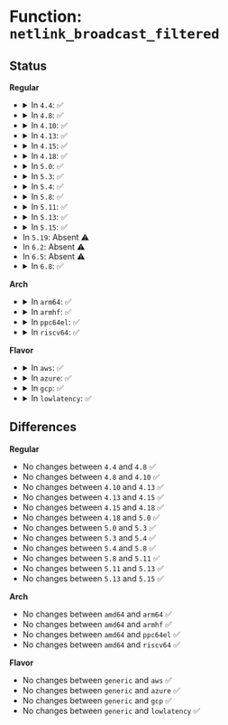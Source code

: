 # Function: <code>netlink_broadcast_filtered</code>

## Status
<b>Regular</b>
<ul>
<li>
<details>
<summary>In <code>4.4</code>: ✅</summary>

```c
int netlink_broadcast_filtered(struct sock *ssk, struct sk_buff *skb, u32 portid, u32 group, gfp_t allocation, int (*filter)(struct sock *, struct sk_buff *, void *), void *filter_data);
```

**Collision:** Unique Global

**Inline:** No

**Transformation:** False

**Instances:**

```
In net/netlink/af_netlink.c (ffffffff8174b8e0)
Location: net/netlink/af_netlink.c:2076
Inline: False
Direct callers:
  - lib/kobject_uevent.c:kobject_uevent_env
  - net/netlink/af_netlink.c:netlink_sendmsg
  - net/netlink/af_netlink.c:netlink_sendmsg
  - net/netlink/af_netlink.c:nlmsg_notify
```
**Symbols:**

```
ffffffff8174b8e0-ffffffff8174bc9c: netlink_broadcast_filtered (STB_GLOBAL)
```
</details>
</li>
<li>
<details>
<summary>In <code>4.8</code>: ✅</summary>

```c
int netlink_broadcast_filtered(struct sock *ssk, struct sk_buff *skb, u32 portid, u32 group, gfp_t allocation, int (*filter)(struct sock *, struct sk_buff *, void *), void *filter_data);
```

**Collision:** Unique Global

**Inline:** No

**Transformation:** False

**Instances:**

```
In net/netlink/af_netlink.c (ffffffff817b88c0)
Location: net/netlink/af_netlink.c:1383
Inline: False
Direct callers:
  - lib/kobject_uevent.c:kobject_uevent_env
  - net/netlink/af_netlink.c:nlmsg_notify
  - net/netlink/af_netlink.c:netlink_sendmsg
```
**Symbols:**

```
ffffffff817b88c0-ffffffff817b8c78: netlink_broadcast_filtered (STB_GLOBAL)
```
</details>
</li>
<li>
<details>
<summary>In <code>4.10</code>: ✅</summary>

```c
int netlink_broadcast_filtered(struct sock *ssk, struct sk_buff *skb, u32 portid, u32 group, gfp_t allocation, int (*filter)(struct sock *, struct sk_buff *, void *), void *filter_data);
```

**Collision:** Unique Global

**Inline:** No

**Transformation:** False

**Instances:**

```
In net/netlink/af_netlink.c (ffffffff817e8370)
Location: net/netlink/af_netlink.c:1400
Inline: False
Direct callers:
  - lib/kobject_uevent.c:kobject_uevent_env
  - net/netlink/af_netlink.c:nlmsg_notify
  - net/netlink/af_netlink.c:netlink_sendmsg
```
**Symbols:**

```
ffffffff817e8370-ffffffff817e8728: netlink_broadcast_filtered (STB_GLOBAL)
```
</details>
</li>
<li>
<details>
<summary>In <code>4.13</code>: ✅</summary>

```c
int netlink_broadcast_filtered(struct sock *ssk, struct sk_buff *skb, u32 portid, u32 group, gfp_t allocation, int (*filter)(struct sock *, struct sk_buff *, void *), void *filter_data);
```

**Collision:** Unique Global

**Inline:** No

**Transformation:** False

**Instances:**

```
In net/netlink/af_netlink.c (ffffffff81808350)
Location: net/netlink/af_netlink.c:1435
Inline: False
Direct callers:
  - net/netlink/af_netlink.c:nlmsg_notify
  - net/netlink/af_netlink.c:netlink_sendmsg
  - lib/kobject_uevent.c:kobject_uevent_env
```
**Symbols:**

```
ffffffff81808350-ffffffff818086e9: netlink_broadcast_filtered (STB_GLOBAL)
```
</details>
</li>
<li>
<details>
<summary>In <code>4.15</code>: ✅</summary>

```c
int netlink_broadcast_filtered(struct sock *ssk, struct sk_buff *skb, u32 portid, u32 group, gfp_t allocation, int (*filter)(struct sock *, struct sk_buff *, void *), void *filter_data);
```

**Collision:** Unique Global

**Inline:** No

**Transformation:** False

**Instances:**

```
In net/netlink/af_netlink.c (ffffffff818871b0)
Location: net/netlink/af_netlink.c:1448
Inline: False
Direct callers:
  - net/netlink/af_netlink.c:nlmsg_notify
  - net/netlink/af_netlink.c:netlink_sendmsg
  - lib/kobject_uevent.c:kobject_uevent_env
```
**Symbols:**

```
ffffffff818871b0-ffffffff81887564: netlink_broadcast_filtered (STB_GLOBAL)
```
</details>
</li>
<li>
<details>
<summary>In <code>4.18</code>: ✅</summary>

```c
int netlink_broadcast_filtered(struct sock *ssk, struct sk_buff *skb, u32 portid, u32 group, gfp_t allocation, int (*filter)(struct sock *, struct sk_buff *, void *), void *filter_data);
```

**Collision:** Unique Global

**Inline:** No

**Transformation:** False

**Instances:**

```
In net/netlink/af_netlink.c (ffffffff818da850)
Location: net/netlink/af_netlink.c:1487
Inline: False
Direct callers:
  - net/netlink/af_netlink.c:nlmsg_notify
  - net/netlink/af_netlink.c:netlink_sendmsg
```
**Symbols:**

```
ffffffff818da850-ffffffff818dac31: netlink_broadcast_filtered (STB_GLOBAL)
```
</details>
</li>
<li>
<details>
<summary>In <code>5.0</code>: ✅</summary>

```c
int netlink_broadcast_filtered(struct sock *ssk, struct sk_buff *skb, u32 portid, u32 group, gfp_t allocation, int (*filter)(struct sock *, struct sk_buff *, void *), void *filter_data);
```

**Collision:** Unique Global

**Inline:** No

**Transformation:** False

**Instances:**

```
In net/netlink/af_netlink.c (ffffffff81907130)
Location: net/netlink/af_netlink.c:1480
Inline: False
Direct callers:
  - net/netlink/af_netlink.c:nlmsg_notify
  - net/netlink/af_netlink.c:nlmsg_notify
  - net/netlink/af_netlink.c:netlink_sendmsg
```
**Symbols:**

```
ffffffff81907130-ffffffff81907514: netlink_broadcast_filtered (STB_GLOBAL)
```
</details>
</li>
<li>
<details>
<summary>In <code>5.3</code>: ✅</summary>

```c
int netlink_broadcast_filtered(struct sock *ssk, struct sk_buff *skb, u32 portid, u32 group, gfp_t allocation, int (*filter)(struct sock *, struct sk_buff *, void *), void *filter_data);
```

**Collision:** Unique Global

**Inline:** No

**Transformation:** False

**Instances:**

```
In net/netlink/af_netlink.c (ffffffff819683f0)
Location: net/netlink/af_netlink.c:1480
Inline: False
Direct callers:
  - net/netlink/af_netlink.c:nlmsg_notify
  - net/netlink/af_netlink.c:nlmsg_notify
  - net/netlink/af_netlink.c:netlink_sendmsg
```
**Symbols:**

```
ffffffff819683f0-ffffffff819687c8: netlink_broadcast_filtered (STB_GLOBAL)
```
</details>
</li>
<li>
<details>
<summary>In <code>5.4</code>: ✅</summary>

```c
int netlink_broadcast_filtered(struct sock *ssk, struct sk_buff *skb, u32 portid, u32 group, gfp_t allocation, int (*filter)(struct sock *, struct sk_buff *, void *), void *filter_data);
```

**Collision:** Unique Global

**Inline:** No

**Transformation:** False

**Instances:**

```
In net/netlink/af_netlink.c (ffffffff8199ee90)
Location: net/netlink/af_netlink.c:1481
Inline: False
Direct callers:
  - net/netlink/af_netlink.c:nlmsg_notify
  - net/netlink/af_netlink.c:nlmsg_notify
  - net/netlink/af_netlink.c:netlink_sendmsg
```
**Symbols:**

```
ffffffff8199ee90-ffffffff8199f268: netlink_broadcast_filtered (STB_GLOBAL)
```
</details>
</li>
<li>
<details>
<summary>In <code>5.8</code>: ✅</summary>

```c
int netlink_broadcast_filtered(struct sock *ssk, struct sk_buff *skb, u32 portid, u32 group, gfp_t allocation, int (*filter)(struct sock *, struct sk_buff *, void *), void *filter_data);
```

**Collision:** Unique Global

**Inline:** No

**Transformation:** False

**Instances:**

```
In net/netlink/af_netlink.c (ffffffff81a78fa0)
Location: net/netlink/af_netlink.c:1481
Inline: False
Direct callers:
  - net/netlink/af_netlink.c:nlmsg_notify
  - net/netlink/af_netlink.c:nlmsg_notify
  - net/netlink/af_netlink.c:netlink_sendmsg
```
**Symbols:**

```
ffffffff81a78fa0-ffffffff81a79147: netlink_broadcast_filtered (STB_GLOBAL)
```
</details>
</li>
<li>
<details>
<summary>In <code>5.11</code>: ✅</summary>

```c
int netlink_broadcast_filtered(struct sock *ssk, struct sk_buff *skb, u32 portid, u32 group, gfp_t allocation, int (*filter)(struct sock *, struct sk_buff *, void *), void *filter_data);
```

**Collision:** Unique Global

**Inline:** No

**Transformation:** False

**Instances:**

```
In net/netlink/af_netlink.c (ffffffff81a817d0)
Location: net/netlink/af_netlink.c:1482
Inline: False
Direct callers:
  - net/netlink/af_netlink.c:nlmsg_notify
  - net/netlink/af_netlink.c:nlmsg_notify
  - net/netlink/af_netlink.c:netlink_sendmsg
```
**Symbols:**

```
ffffffff81a817d0-ffffffff81a81977: netlink_broadcast_filtered (STB_GLOBAL)
```
</details>
</li>
<li>
<details>
<summary>In <code>5.13</code>: ✅</summary>

```c
int netlink_broadcast_filtered(struct sock *ssk, struct sk_buff *skb, u32 portid, u32 group, gfp_t allocation, int (*filter)(struct sock *, struct sk_buff *, void *), void *filter_data);
```

**Collision:** Unique Global

**Inline:** No

**Transformation:** False

**Instances:**

```
In net/netlink/af_netlink.c (ffffffff81a6a8d0)
Location: net/netlink/af_netlink.c:1492
Inline: False
Direct callers:
  - net/netlink/af_netlink.c:nlmsg_notify
  - net/netlink/af_netlink.c:nlmsg_notify
  - net/netlink/af_netlink.c:netlink_sendmsg
```
**Symbols:**

```
ffffffff81a6a8d0-ffffffff81a6aa79: netlink_broadcast_filtered (STB_GLOBAL)
```
</details>
</li>
<li>
<details>
<summary>In <code>5.15</code>: ✅</summary>

```c
int netlink_broadcast_filtered(struct sock *ssk, struct sk_buff *skb, u32 portid, u32 group, gfp_t allocation, int (*filter)(struct sock *, struct sk_buff *, void *), void *filter_data);
```

**Collision:** Unique Global

**Inline:** No

**Transformation:** False

**Instances:**

```
In net/netlink/af_netlink.c (ffffffff81b23ed0)
Location: net/netlink/af_netlink.c:1497
Inline: False
Direct callers:
  - net/netlink/af_netlink.c:nlmsg_notify
  - net/netlink/af_netlink.c:nlmsg_notify
  - net/netlink/af_netlink.c:netlink_sendmsg
```
**Symbols:**

```
ffffffff81b23ed0-ffffffff81b24079: netlink_broadcast_filtered (STB_GLOBAL)
```
</details>
</li>
<li>
In <code>5.19</code>: Absent ⚠️
</li>
<li>
In <code>6.2</code>: Absent ⚠️
</li>
<li>
In <code>6.5</code>: Absent ⚠️
</li>
<li>
<details>
<summary>In <code>6.8</code>: ✅</summary>

```c
int netlink_broadcast_filtered(struct sock *ssk, struct sk_buff *skb, u32 portid, u32 group, gfp_t allocation, netlink_filter_fn filter, void *filter_data);
```

**Collision:** Unique Global

**Inline:** No

**Transformation:** False

**Instances:**

```
In net/netlink/af_netlink.c (ffffffff81f8a3b0)
Location: net/netlink/af_netlink.c:1519
Inline: False
Direct callers:
  - kernel/audit.c:kauditd_send_multicast_skb
  - fs/quota/netlink.c:quota_send_warning
  - drivers/acpi/event.c:acpi_bus_generate_netlink_event
  - drivers/regulator/event.c:reg_generate_netlink_event
  - drivers/connector/connector.c:cn_netlink_send_mult
  - drivers/thermal/thermal_netlink.c:thermal_genl_send_event
  - drivers/thermal/thermal_netlink.c:thermal_genl_sampling_temp
  - drivers/dpll/dpll_netlink.c:dpll_pin_event_send
  - drivers/dpll/dpll_netlink.c:dpll_device_event_send
  - net/core/sock_diag.c:sock_diag_broadcast_destroy_work
  - net/core/netdev-genl.c:netdev_genl_dev_notify
  - net/core/page_pool_user.c:netdev_nl_page_pool_event
  - net/core/drop_monitor.c:net_dm_hw_packet_work
  - net/core/drop_monitor.c:net_dm_packet_work
  - net/core/drop_monitor.c:net_dm_hw_summary_work
  - net/core/drop_monitor.c:send_dm_alert
  - net/netlink/af_netlink.c:nlmsg_notify
  - net/netlink/af_netlink.c:netlink_sendmsg
  - net/netlink/genetlink.c:genlmsg_multicast_allns
  - net/netlink/genetlink.c:genlmsg_multicast_allns
  - net/ethtool/netlink.c:ethnl_multicast
  - net/devlink/port.c:devlink_port_notify
  - net/devlink/region.c:devlink_nl_region_notify
  - net/devlink/rate.c:devlink_rate_notify
  - net/devlink/linecard.c:devlink_linecard_notify
  - net/mptcp/pm_netlink.c:mptcp_nl_mcast_send
  - net/handshake/netlink.c:handshake_genl_notify
```
**Symbols:**

```
ffffffff81f8a3b0-ffffffff81f8a585: netlink_broadcast_filtered (STB_GLOBAL)
```
</details>
</li>
</ul>
<b>Arch</b>
<ul>
<li>
<details>
<summary>In <code>arm64</code>: ✅</summary>

```c
int netlink_broadcast_filtered(struct sock *ssk, struct sk_buff *skb, u32 portid, u32 group, gfp_t allocation, int (*filter)(struct sock *, struct sk_buff *, void *), void *filter_data);
```

**Collision:** Unique Global

**Inline:** No

**Transformation:** False

**Instances:**

```
In net/netlink/af_netlink.c (ffff800010c4c118)
Location: net/netlink/af_netlink.c:1481
Inline: False
Direct callers:
  - net/netlink/af_netlink.c:nlmsg_notify
  - net/netlink/af_netlink.c:nlmsg_notify
  - net/netlink/af_netlink.c:netlink_sendmsg
```
**Symbols:**

```
ffff800010c4c118-ffff800010c4c58c: netlink_broadcast_filtered (STB_GLOBAL)
```
</details>
</li>
<li>
<details>
<summary>In <code>armhf</code>: ✅</summary>

```c
int netlink_broadcast_filtered(struct sock *ssk, struct sk_buff *skb, u32 portid, u32 group, gfp_t allocation, int (*filter)(struct sock *, struct sk_buff *, void *), void *filter_data);
```

**Collision:** Unique Global

**Inline:** No

**Transformation:** False

**Instances:**

```
In net/netlink/af_netlink.c (c0d5ce84)
Location: net/netlink/af_netlink.c:1481
Inline: False
Direct callers:
  - net/netlink/af_netlink.c:nlmsg_notify
  - net/netlink/af_netlink.c:nlmsg_notify
  - net/netlink/af_netlink.c:netlink_sendmsg
```
**Symbols:**

```
c0d5ce84-c0d5d2dc: netlink_broadcast_filtered (STB_GLOBAL)
```
</details>
</li>
<li>
<details>
<summary>In <code>ppc64el</code>: ✅</summary>

```c
int netlink_broadcast_filtered(struct sock *ssk, struct sk_buff *skb, u32 portid, u32 group, gfp_t allocation, int (*filter)(struct sock *, struct sk_buff *, void *), void *filter_data);
```

**Collision:** Unique Global

**Inline:** No

**Transformation:** False

**Instances:**

```
In net/netlink/af_netlink.c (c000000000d4aa90)
Location: net/netlink/af_netlink.c:1481
Inline: False
Direct callers:
  - net/netlink/af_netlink.c:nlmsg_notify
  - net/netlink/af_netlink.c:nlmsg_notify
  - net/netlink/af_netlink.c:netlink_sendmsg
```
**Symbols:**

```
c000000000d4aa90-c000000000d4afd8: netlink_broadcast_filtered (STB_GLOBAL)
```
</details>
</li>
<li>
<details>
<summary>In <code>riscv64</code>: ✅</summary>

```c
int netlink_broadcast_filtered(struct sock *ssk, struct sk_buff *skb, u32 portid, u32 group, gfp_t allocation, int (*filter)(struct sock *, struct sk_buff *, void *), void *filter_data);
```

**Collision:** Unique Global

**Inline:** No

**Transformation:** False

**Instances:**

```
In net/netlink/af_netlink.c (ffffffe0007b9500)
Location: net/netlink/af_netlink.c:1481
Inline: False
Direct callers:
  - net/netlink/af_netlink.c:nlmsg_notify
  - net/netlink/af_netlink.c:nlmsg_notify
  - net/netlink/af_netlink.c:netlink_sendmsg
```
**Symbols:**

```
ffffffe0007b9500-ffffffe0007b98f6: netlink_broadcast_filtered (STB_GLOBAL)
```
</details>
</li>
</ul>
<b>Flavor</b>
<ul>
<li>
<details>
<summary>In <code>aws</code>: ✅</summary>

```c
int netlink_broadcast_filtered(struct sock *ssk, struct sk_buff *skb, u32 portid, u32 group, gfp_t allocation, int (*filter)(struct sock *, struct sk_buff *, void *), void *filter_data);
```

**Collision:** Unique Global

**Inline:** No

**Transformation:** False

**Instances:**

```
In net/netlink/af_netlink.c (ffffffff8193ed00)
Location: net/netlink/af_netlink.c:1481
Inline: False
Direct callers:
  - net/netlink/af_netlink.c:nlmsg_notify
  - net/netlink/af_netlink.c:nlmsg_notify
  - net/netlink/af_netlink.c:netlink_sendmsg
```
**Symbols:**

```
ffffffff8193ed00-ffffffff8193f0d8: netlink_broadcast_filtered (STB_GLOBAL)
```
</details>
</li>
<li>
<details>
<summary>In <code>azure</code>: ✅</summary>

```c
int netlink_broadcast_filtered(struct sock *ssk, struct sk_buff *skb, u32 portid, u32 group, gfp_t allocation, int (*filter)(struct sock *, struct sk_buff *, void *), void *filter_data);
```

**Collision:** Unique Global

**Inline:** No

**Transformation:** False

**Instances:**

```
In net/netlink/af_netlink.c (ffffffff818f8800)
Location: net/netlink/af_netlink.c:1481
Inline: False
Direct callers:
  - net/netlink/af_netlink.c:nlmsg_notify
  - net/netlink/af_netlink.c:nlmsg_notify
  - net/netlink/af_netlink.c:netlink_sendmsg
```
**Symbols:**

```
ffffffff818f8800-ffffffff818f8bd8: netlink_broadcast_filtered (STB_GLOBAL)
```
</details>
</li>
<li>
<details>
<summary>In <code>gcp</code>: ✅</summary>

```c
int netlink_broadcast_filtered(struct sock *ssk, struct sk_buff *skb, u32 portid, u32 group, gfp_t allocation, int (*filter)(struct sock *, struct sk_buff *, void *), void *filter_data);
```

**Collision:** Unique Global

**Inline:** No

**Transformation:** False

**Instances:**

```
In net/netlink/af_netlink.c (ffffffff8198fe90)
Location: net/netlink/af_netlink.c:1481
Inline: False
Direct callers:
  - net/netlink/af_netlink.c:nlmsg_notify
  - net/netlink/af_netlink.c:nlmsg_notify
  - net/netlink/af_netlink.c:netlink_sendmsg
```
**Symbols:**

```
ffffffff8198fe90-ffffffff81990268: netlink_broadcast_filtered (STB_GLOBAL)
```
</details>
</li>
<li>
<details>
<summary>In <code>lowlatency</code>: ✅</summary>

```c
int netlink_broadcast_filtered(struct sock *ssk, struct sk_buff *skb, u32 portid, u32 group, gfp_t allocation, int (*filter)(struct sock *, struct sk_buff *, void *), void *filter_data);
```

**Collision:** Unique Global

**Inline:** No

**Transformation:** False

**Instances:**

```
In net/netlink/af_netlink.c (ffffffff819b2760)
Location: net/netlink/af_netlink.c:1481
Inline: False
Direct callers:
  - net/netlink/af_netlink.c:nlmsg_notify
  - net/netlink/af_netlink.c:nlmsg_notify
  - net/netlink/af_netlink.c:netlink_sendmsg
```
**Symbols:**

```
ffffffff819b2760-ffffffff819b2b37: netlink_broadcast_filtered (STB_GLOBAL)
```
</details>
</li>
</ul>

## Differences
<b>Regular</b>
<ul>
<li>
No changes between <code>4.4</code> and <code>4.8</code> ✅
</li>
<li>
No changes between <code>4.8</code> and <code>4.10</code> ✅
</li>
<li>
No changes between <code>4.10</code> and <code>4.13</code> ✅
</li>
<li>
No changes between <code>4.13</code> and <code>4.15</code> ✅
</li>
<li>
No changes between <code>4.15</code> and <code>4.18</code> ✅
</li>
<li>
No changes between <code>4.18</code> and <code>5.0</code> ✅
</li>
<li>
No changes between <code>5.0</code> and <code>5.3</code> ✅
</li>
<li>
No changes between <code>5.3</code> and <code>5.4</code> ✅
</li>
<li>
No changes between <code>5.4</code> and <code>5.8</code> ✅
</li>
<li>
No changes between <code>5.8</code> and <code>5.11</code> ✅
</li>
<li>
No changes between <code>5.11</code> and <code>5.13</code> ✅
</li>
<li>
No changes between <code>5.13</code> and <code>5.15</code> ✅
</li>
</ul>
<b>Arch</b>
<ul>
<li>
No changes between <code>amd64</code> and <code>arm64</code> ✅
</li>
<li>
No changes between <code>amd64</code> and <code>armhf</code> ✅
</li>
<li>
No changes between <code>amd64</code> and <code>ppc64el</code> ✅
</li>
<li>
No changes between <code>amd64</code> and <code>riscv64</code> ✅
</li>
</ul>
<b>Flavor</b>
<ul>
<li>
No changes between <code>generic</code> and <code>aws</code> ✅
</li>
<li>
No changes between <code>generic</code> and <code>azure</code> ✅
</li>
<li>
No changes between <code>generic</code> and <code>gcp</code> ✅
</li>
<li>
No changes between <code>generic</code> and <code>lowlatency</code> ✅
</li>
</ul>
